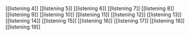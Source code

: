 [[listening 4]]
[[listening 5]]
[[listening 6]]
[[listening 7]]
[[listening 8]]
[[listening 9]]
[[listening 10]]
[[listening 11]]
[[listening 12]]
[[listening 13]]
[[listening 14]]
[[listening 15]]
[[listening 16]]
[[listening 17]]
[[listening 18]]
[[listening 19]]
